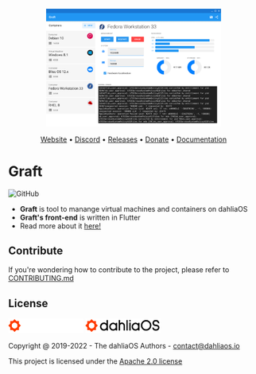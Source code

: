 <p align="center">
  <img width="70%" src="./Screenshots/Graft.png"/>
</p>

<p align="center">
<a href="https://dahliaos.io">Website</a> •
<a href="https://dahliaos.io/discord">Discord</a> •
<a href="https://dahliaos.io/download">Releases</a> •
<a href="https://dahliaos.io/donate">Donate</a> •
<a href="https://docs.dahliaos.io">Documentation</a>

#  Graft
![GitHub](https://img.shields.io/github/license/dahliaos/graft?color=brighgreen)

 - **Graft** is tool to manange virtual machines and containers on dahliaOS
 - **Graft's front-end** is written in Flutter
 - Read more about it [here!](https://github.com/dahliaos/documentation/blob/master/os/linux-based.md#graft-and-the-modular-userspace)

## Contribute

If you're wondering how to contribute to the project, please refer to [CONTRIBUTING.md](../CONTRIBUTING.md)

## License

<p align="left">
  <img width="30%" src="https://github.com/dahliaOS/brand/blob/main/dahliaOS/logotype/svg/logotype-dark.svg#gh-dark-mode-only"/>
  <img width="30%" src="https://github.com/dahliaOS/brand/blob/main/dahliaOS/logotype/svg/logotype-light.svg#gh-light-mode-only"/>
</p>

Copyright @ 2019-2022 - The dahliaOS Authors - contact@dahliaos.io

This project is licensed under the [Apache 2.0 license](/LICENSE)
